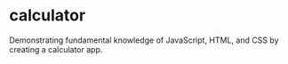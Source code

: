 # calculator

Demonstrating fundamental knowledge of JavaScript, HTML, and CSS by creating a calculator app.
